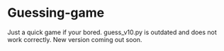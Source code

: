 # Guessing-game
Just a quick game if your bored.
guess_v10.py is outdated and 
does not work correctly.
New version coming out soon.